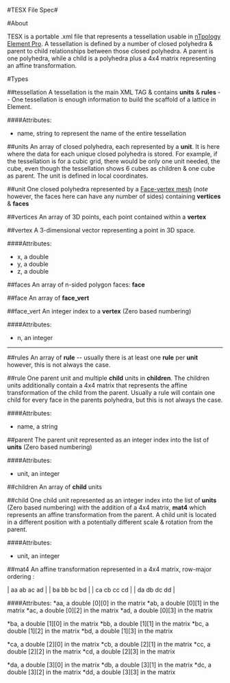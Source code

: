 #TESX File Spec#

#About

TESX is a portable .xml file that represents a tessellation usable in [nTpology Element Pro](http://www.ntopology.com/element-pro/). A tessellation is defined by a number of closed polyhedra & parent to child relationships between those closed polyhedra. A parent is one polyhedra, while a child is a polyhedra plus a 4x4 matrix representing an affine transformation.

#Types

##tessellation
A tessellation is the main XML TAG & contains **units** & **rules** -- One tessellation is enough information to build the scaffold of a lattice in Element.

####Attributes:
* name, string to represent the name of the entire tessellation

##units
An array of closed polyhedra, each represented by a **unit**. It is here where the data for each unique closed polyhedra is stored. For example, if the tessellation is for a cubic grid, there would be only one unit needed, the cube, even though the tessellation shows 6 cubes as children & one cube as parent. The unit is defined in local coordinates.

##unit
One closed polyhedra represented by a [Face-vertex mesh](https://en.wikipedia.org/wiki/Polygon_mesh#/media/File:Mesh_fv.jpg) (*note* however, the faces here can have any number of sides) containing **vertices** & **faces**

##vertices
An array of 3D points, each point contained within a **vertex**

##vertex
A 3-dimensional vector representing a point in 3D space.

####Attributes:
* x, a double
* y, a double
* z, a double

##faces
An array of n-sided polygon faces: **face**

##face
An array of **face_vert**

##face_vert
An integer index to a **vertex** (Zero based numbering)

####Attributes:
* n, an integer

_______________________________________________________________________________

##rules
An array of **rule** -- usually there is at least one **rule** per **unit** however, this is not always the case.

##rule
One parent unit and multiple **child** units in **children**. The children units additionally contain a 4x4 matrix that represents the affine transformation of the child from the parent. Usually a rule will contain one child for every face in the parents polyhedra, but this is not always the case.

####Attributes:
* name, a string

##parent
The parent unit represented as an integer index into the list of **units** (Zero based numbering)

####Attributes:
* unit, an integer

##children
An array of **child** units

##child
One child unit represented as an integer index into the list of **units** (Zero based numbering) with the addition of a 4x4 matrix, **mat4** which represents an affine transformation from the parent. A child unit is located in a different position with a potentially different scale & rotation from the parent.

####Attributes:
* unit, an integer

##mat4
An affine transformation represented in a 4x4 matrix, row-major ordering :

|  aa  ab  ac  ad  |
|  ba  bb  bc  bd  |
|  ca  cb  cc  cd  |
|  da  db  dc  dd  |

####Attributes:
*aa, a double [0][0] in the matrix
*ab, a double [0][1] in the matrix
*ac, a double [0][2] in the matrix
*ad, a double [0][3] in the matrix

*ba, a double [1][0] in the matrix
*bb, a double [1][1] in the matrix
*bc, a double [1][2] in the matrix
*bd, a double [1][3] in the matrix

*ca, a double [2][0] in the matrix
*cb, a double [2][1] in the matrix
*cc, a double [2][2] in the matrix
*cd, a double [2][3] in the matrix

*da, a double [3][0] in the matrix
*db, a double [3][1] in the matrix
*dc, a double [3][2] in the matrix
*dd, a double [3][3] in the matrix